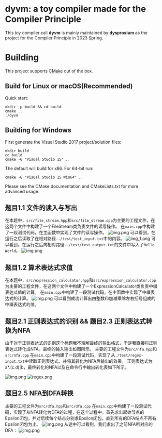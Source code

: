 # dyvm: a toy compiler made for the Compiler Principle

This toy compiler call **dyvm** is mainly maintained by **dysprosium** as the project for the Compiler Principle in 2023
Spring.

# Building

This project supports [CMake](https://cmake.org/) out of the box.

## Build for Linux or macOS(Recommended)

Quick start:

```shell
mkdir -p build && cd build
cmake ..
./dyvm
```

## Building for Windows

First generate the Visual Studio 2017 project/solution files:

```shell
mkdir build
cd build
cmake -G "Visual Studio 15" ..
```

The default will build for x86. For 64-bit run:

```shell
cmake -G "Visual Studio 15 Win64" ..
```

Please see the CMake documentation and CMakeLists.txt for more advanced usage.

## 题目1.1 文件的读入与写出

在本题中，`src/file_stream.hpp`和`src/file_stream.cpp`为主要的工程文件，在这两个文件中构建了一个FileStream类负责文件的读写操作。
在`main.cpp`中构建了一段测试代码，在主函数中实现了文件的读写操作。
![img.png](doc/img/file_stream_main.png)
可以看到，在运行之后读取了在相对路径`../test/test_input.txt`中的内容。
![img_1.png](doc/img/test_read.png)
可以看到，在运行之后向相对路径`../test/test_output.txt`的文件中写入了`Hello World`。
![img.png](doc/img/test_write.png)


## 题目1.2 算术表达式求值
在本题中，`src/expression_calculator.hpp`和`src/expression_calculator.cpp`为主要的工程文件，在这两个文件中构建了一个ExpressionCalculator类负责中缀表达式值的计算。
在`main.cpp`中构建了一段测试代码，在主函数中实现了中缀表达式的计算。
![img.png](doc/img/calculation.png)
可以看到成功计算出由整数和加减乘除左右括号组成的中缀表达式的值。

## 题目2.1 正则表达式的识别 && 题目2.3 正则表达式转换为NFA
由于对于正则表达式的识别这个标题我不理解最终的输出格式，于是我直接将正则表达式转化成NFA。最终的输入输出如图所示。
主要的工程文件为`src/nfa.hpp`和`src/nfa.cpp`
在`main.cpp`中构建了一段测试代码，实现了从`./test/regex-input.txt`中读取正则表达式，并将其转化为NFA后输出的效果。
正则表达式为a*.(c.d)|b，最终转化的NFA以及在命令行中输出转化表如下所示。

![img.png](doc/img/regex_main.png)
![regex.png](doc/img/regex.png)

## 题目2.5 NFA到DFA转换
主要的工程文件为`src/dfa.hpp`和`src/dfa.cpp`
在`main.cpp`中构建了一段测试代码，实现了从NFA转化为DFA的过程，在这个过程中，首先求出起始节点的Epsilon闭包，并对后续每个结点分别求Epsilon闭包，直到所有的DFA结点不再有Epsilon闭包为止。
![img.png](doc/img/dfa.png)
从途中可以看到，我们求出了之前NFA所对应的DFA：
![img.png](doc/img/dfa_graph.png)